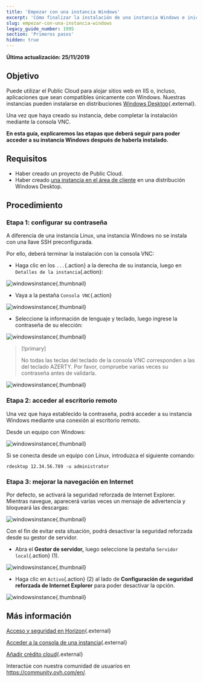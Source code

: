 ```yaml
---
title: 'Empezar con una instancia Windows'
excerpt: 'Cómo finalizar la instalación de una instancia Windows e iniciar la primera conexión'
slug: empezar-con-una-instancia-windows
legacy_guide_number: 1995
section: 'Primeros pasos'
hidden: true
---
```


**Última actualización: 25/11/2019**

## Objetivo

Puede utilizar el Public Cloud para alojar sitios web en IIS o, incluso, aplicaciones que sean compatibles únicamente con Windows. Nuestras instancias pueden instalarse en distribuciones [Windows Desktop]({ovh_www}/public-cloud/prices/){.external}.

Una vez que haya creado su instancia, debe completar la instalación mediante la consola VNC.

**En esta guía, explicaremos las etapas que deberá seguir para poder acceder a su instancia Windows después de haberla instalado.**

## Requisitos

- Haber creado un proyecto de Public Cloud.
- Haber creado [una instancia en el área de cliente](../crear_una_instancia_desde_el_area_de_cliente_de_ovh/) en una distribución Windows Desktop.

## Procedimiento

### Etapa 1: configurar su contraseña

A diferencia de una instancia Linux, una instancia Windows no se instala con una llave SSH preconfigurada. 

Por ello, deberá terminar la instalación con la consola VNC: 

- Haga clic en los `...`{.action} a la derecha de su instancia, luego en `Detalles de la instancia`{.action}:

![windowsinstance](images/firststepswindows1.png){.thumbnail}

- Vaya a la pestaña `Consola VNC`{.action}

![windowsinstance](images/firststepswindows2.png){.thumbnail}

- Seleccione la información de lenguaje y teclado, luego ingrese la contraseña de su elección:

![windowsinstance](images/firststepswindows3.png){.thumbnail}

> [!primary]
>
> No todas las teclas del teclado de la consola VNC corresponden a las del teclado AZERTY. Por favor, compruebe varias veces su contraseña antes de validarla.
>

![windowsinstance](images/firststepswindows4.png){.thumbnail}

### Etapa 2: acceder al escritorio remoto

Una vez que haya establecido la contraseña, podrá acceder a su instancia Windows mediante una conexión al escritorio remoto.

Desde un equipo con Windows:

![windowsinstance](images/firststepswindows5.png){.thumbnail}

Si se conecta desde un equipo con Linux, introduzca el siguiente comando:

```
rdesktop 12.34.56.789 -u administrator
```
 
### Etapa 3: mejorar la navegación en Internet

Por defecto, se activará la seguridad reforzada de Internet Explorer. Mientras navegue, aparecerá varias veces un mensaje de advertencia y bloqueará las descargas:

![windowsinstance](images/firststepswindows6.png){.thumbnail}

Con el fin de evitar esta situación, podrá desactivar la seguridad reforzada desde su gestor de servidor.

- Abra el **Gestor de servidor,** luego seleccione la pestaña `Servidor local`{.action} (1).

![windowsinstance](images/firststepswindows7.png){.thumbnail}

- Haga clic en `Activo`{.action} (2) al lado de **Configuración de seguridad reforzada de Internet Explorer** para poder desactivar la opción.

![windowsinstance](images/firststepswindows8.png){.thumbnail}

## Más información

[Acceso y seguridad en Horizon](../acceso_y_seguridad_en_horizon/){.external}

[Acceder a la consola de una instancia](../acceder_a_la_consola_de_una_instancia/){.external}

[Añadir crédito cloud](../anadir_credito_cloud/){.external}

Interactúe con nuestra comunidad de usuarios en <https://community.ovh.com/en/>.
